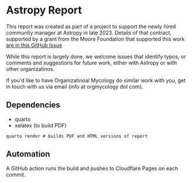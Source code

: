 # Astropy Report 

This report was created as part of a project to support the newly hired community manager at Astropy in late 2023. 
Details of that contract, supported by a grant from the Moore Foundation that supported this work [are in this GitHub Issue](https://github.com/astropy/astropy-project/issues/310#issuecomment-1677899854)

While this report is largely done, we welcome issues that identify typos, or comments and suggestions for future work, either with Astropy or with other organizatinos.  

If you'd like to have Organizatinoal Mycology do similar work with you, get in touch with us via email (info at orgmycology dot com).

## Dependencies

- quarto
- xelatex (to build PDF)

```
quarto render # builds PDF and HTML versions of report
```

## Automation 

A GitHub action runs the build and pushes to Cloudflare Pages on each commit. 
